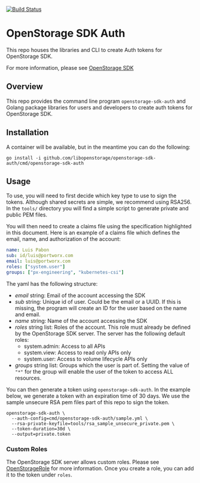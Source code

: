 [![Build Status](https://travis-ci.org/libopenstorage/openstorage-sdk-auth.svg?branch=master)](https://travis-ci.org/libopenstorage/openstorage-sdk-auth)
# OpenStorage SDK Auth

This repo houses the libraries and CLI to create Auth tokens for OpenStorage SDK.

For more information, please see [OpenStorage SDK](https://libopenstorage.github.io)

## Overview
This repo provides the command line program `openstorage-sdk-auth` and Golang package
libraries for users and developers to create auth tokens for OpenStorage SDK.

## Installation

A container will be available, but in the meantime you can do the following:

```
go install -i github.com/libopenstorage/openstorage-sdk-auth/cmd/openstorage-sdk-auth
```

## Usage

To use, you will need to first decide which key type to use to sign the tokens. Although
shared secrets are simple, we recommend using RSA256. In the `tools/` directory you will
find a simple script to generate private and public PEM files.

You will then need to create a claims file using the specification highlighted in this
document. Here is an example of a claims file which defines the email, name, and authorization
of the account:

```yaml
name: Luis Pabon
sub: id/luis@portworx.com
email: luis@portworx.com
roles: ["system.user"]
groups: ["px-engineering", "kubernetes-csi"]
```

The yaml has the following structure:
* _email_ string: Email of the account accessing the SDK
* _sub_ string: Unique id of user. Could be the email or a UUID. If this is
  missing, the program will create an ID for the user based on the name and
  email.
* _name_ string: Name of the account accessing the SDK
* _roles_ string list: Roles of the account. This role must already be defined by the
OpenStorage SDK server. The server has the following default roles:
    * system.admin: Access to all APIs
    * system.view: Access to read only APIs only
    * system.user: Access to volume lifecycle APIs only
* _groups_ string list: Groups which the user is part of. Setting the value of `"*"` for the
  group will enable the user of the token to access ALL resources.

You can then generate a token using `openstorage-sdk-auth`. In the example below, we generate
a token with an expiration time of 30 days. We use the sample unsecure RSA pem files part
of this repo to sign the token.

```
openstorage-sdk-auth \
  --auth-config=cmd/openstorage-sdk-auth/sample.yml \
  --rsa-private-keyfile=tools/rsa_sample_unsecure_private.pem \
  --token-duration=30d \
  --output=private.token
```

### Custom Roles
The OpenStorage SDK server allows custom roles. Please see
[OpenStorageRole](https://libopenstorage.github.io/w/master.generated-api.html#serviceopenstorageapiopenstoragerole)
for more information. Once you create a role, you can add it to the token under `roles`.
